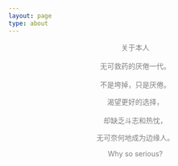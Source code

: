```yaml
---
layout: page
type: about
---
```


<center><font color=grey>关于本人<br><br>无可救药的厌倦一代。<br><br>不是垮掉，只是厌倦。<br>

渴望更好的选择，<br><br>
却缺乏斗志和热忱，

无可奈何地成为边缘人。

Why so serious? </font></center>


